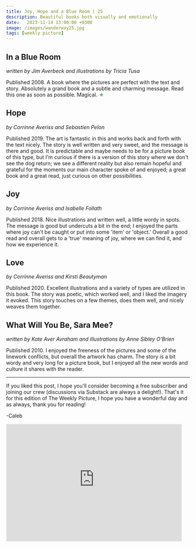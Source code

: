 ```yaml
---
title: Joy, Hope and a Blue Room | 25
description: Beautiful books both visually and emotionally
date:   2023-11-14 13:00:00 +0300
image: /images/wanderway25.jpg
tags: [weekly picture]
---
```


## In a Blue Room 

*written by Jim Averbeck and illustrations by Tricia Tusa*

Published 2008. A book where the pictures are perfect with the text and story. Absolutely a grand book and a subtle and charming message. Read this one as soon as possible. Magical. <h style="color:#5ABB71;">★</h>

## Hope

*by Corrinne Averiss and Sebastien Pelon*

Published 2019. The art is fantastic in this and works back and forth with the text nicely. The story is well written and very sweet, and the message is there and good. It is predictable and maybe needs to be for a picture book of this type, but I'm curious if there is a version of this story where we don't see the dog return; we see a different reality but also remain hopeful and grateful for the moments our main character spoke of and enjoyed; a great book and a great read, just curious on other possibilities.

## Joy

*by Corrinne Averiss and Isabelle Follath*

Published 2018. Nice illustrations and written well, a little wordy in spots. The message is good but undercuts a bit in the end; I enjoyed the parts where joy can't be caught or put into some 'item' or 'object.' Overall a good read and overall gets to a 'true' meaning of joy, where we can find it, and how we experience it.

## Love

*by Corrinne Averiss and Kirsti Beautyman*

Published 2020. Excellent illustrations and a variety of types are utilized in this book. The story was poetic, which worked well, and I liked the imagery it evoked. This story touches on a few themes, does them well, and nicely weaves them together.

## What Will You Be, Sara Mee?

*written by Kate Aver Avraham and illustrations by Anne Sibley O'Brien*

Published 2010. I enjoyed the freeness of the pictures and some of the linework conflicts, but overall the artwork has charm. The story is a bit wordy and very long for a picture book, but I enjoyed all the new words and culture it shares with the reader.

***

If you liked this post, I hope you'll consider becoming a free subscriber and joining our crew (discussions via Substack are always a delight!). That's it for this edition of The Weekly Picture, I hope you have a wonderful day and as always, thank you for reading!

-Caleb
    
<iframe src="https://thewanderway.substack.com/embed" width="480" height="320" style="border:1px solid #EEE; background:white;" frameborder="0" scrolling="no"></iframe>
